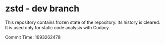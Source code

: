 # zstd - dev branch

This repository contains frozen state of the repository.
Its history is cleared. It is used only for static code
analysis with Codacy.

Commit Time: 1693262478